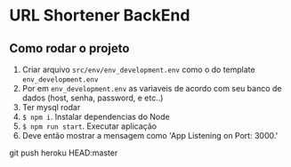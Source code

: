 # URL Shortener BackEnd

## Como rodar o projeto

1. Criar arquivo `src/env/env_development.env` como o do template `env_development.env`
2. Por em `env_development.env` as variaveis de acordo com seu banco de dados (host, senha, password, e etc..)
3. Ter mysql rodar
4. `$ npm i`. Instalar dependencias do Node
5. `$ npm run start`. Executar aplicação
6. Deve então mostrar a mensagem como 'App Listening on Port: 3000.'

git push heroku HEAD:master
